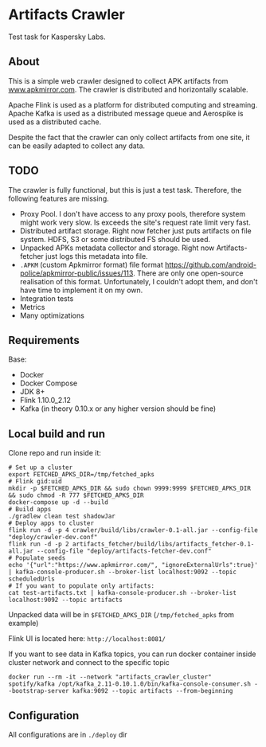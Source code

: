 # Artifacts Crawler

Test task for Kaspersky Labs.

## About
 
This is a simple web crawler designed to collect APK artifacts from www.apkmirror.com. 
The crawler is distributed and horizontally scalable. 

Apache Flink is used as a platform for distributed computing and streaming. 
Apache Kafka is used as a distributed message queue and Aerospike is used as a distributed cache.

Despite the fact that the crawler can only collect artifacts from one site, it can be easily adapted to collect any data.

## TODO

The crawler is fully functional, but this is just a test task. Therefore, the following features are missing.

* Proxy Pool. I don't have access to any proxy pools, therefore system might work very slow. 
Is exceeds the site's request rate limit very fast.
* Distributed artifact storage. Right now fetcher just puts artifacts on file system. HDFS, S3 or some distributed FS 
should be used.
* Unpacked APKs metadata collector and storage. Right now Artifacts-fetcher just logs this metadata into file.
* `.APKM` (custom Apkmirror format) file format https://github.com/android-police/apkmirror-public/issues/113. 
There are only one open-source realisation of this format. Unfortunately, I couldn't adopt them, and don't have time
to implement it on my own.
* Integration tests
* Metrics
* Many optimizations

## Requirements

Base:

* Docker
* Docker Compose
* JDK 8+
* Flink 1.10.0_2.12
* Kafka (in theory 0.10.x or any higher version should be fine)  

## Local build and run

Clone repo and run inside it:

```shell script
# Set up a cluster
export FETCHED_APKS_DIR=/tmp/fetched_apks
# Flink gid:uid
mkdir -p $FETCHED_APKS_DIR && sudo chown 9999:9999 $FETCHED_APKS_DIR && sudo chmod -R 777 $FETCHED_APKS_DIR
docker-compose up -d --build
# Build apps
./gradlew clean test shadowJar
# Deploy apps to cluster
flink run -d -p 4 crawler/build/libs/crawler-0.1-all.jar --config-file "deploy/crawler-dev.conf"
flink run -d -p 2 artifacts_fetcher/build/libs/artifacts_fetcher-0.1-all.jar --config-file "deploy/artifacts-fetcher-dev.conf"
# Populate seeds
echo '{"url":"https://www.apkmirror.com/", "ignoreExternalUrls":true}' | kafka-console-producer.sh --broker-list localhost:9092 --topic scheduledUrls
# If you want to populate only artifacts:
cat test-artifacts.txt | kafka-console-producer.sh --broker-list localhost:9092 --topic artifacts
```

Unpacked data will be in `$FETCHED_APKS_DIR` (`/tmp/fetched_apks` from example)

Flink UI is located here: `http://localhost:8081/`

If you want to see data in Kafka topics, you can run docker container inside cluster network and connect to the specific topic

`docker run --rm -it --network "artifacts_crawler_cluster" spotify/kafka /opt/kafka_2.11-0.10.1.0/bin/kafka-console-consumer.sh --bootstrap-server kafka:9092 --topic artifacts --from-beginning`

## Configuration 

All configurations are in `./deploy` dir
